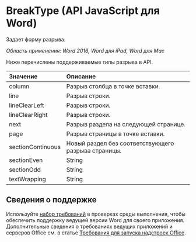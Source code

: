 # BreakType (API JavaScript для Word) 

Задает форму разрыва. 

_Область применения: Word 2016, Word для iPad, Word для Mac_

Ниже перечислены поддерживаемые типы разрыва в API.

| Значение         | Описание     |
|:-----------------|:--------|
|column| Разрыв столбца в точке вставки. |
|line| Разрыв строки. |
|lineClearLeft|  Разрыв строки. |
|lineClearRight|Разрыв строки. |
|next| Разрыв раздела на следующей странице. |
|page| Разрыв страницы в точке вставки.|
|sectionContinuous| Новый раздел без соответствующего разрыва страницы.|
|sectionEven| String | Разрыв раздела, при котором следующий раздел начинается на следующей четной странице. Если разрыв раздела попадает на четную страницу, Word оставляет следующую нечетную страницу пустой.|
|sectionOdd| String | Разрыв раздела, при котором следующий раздел начинается на следующей нечетной странице. Если разрыв раздела попадает на нечетную страницу, Word оставляет следующую четную страницу пустой.|
|textWrapping| String | Заканчивает текущую строку и переносит оставшийся текст под рисунок, таблицу или другой элемент. Текст продолжается со следующей пустой строки, которая не содержит таблицу, выровненную по левому или правому полю.|

## Сведения о поддержке

Используйте [набор требований](https://msdn.microsoft.com/EN-US/library/office/mt590206.aspx) в проверках среды выполнения, чтобы обеспечить поддержку ведущей версии Word для своего приложения. Дополнительные сведения о требованиях ведущих приложений и серверов Office см. в статье [Требования для запуска надстроек Office](https://msdn.microsoft.com/EN-US/library/office/dn833104.aspx). 
